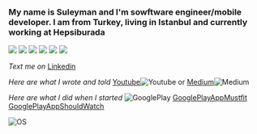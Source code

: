 ### **My name is Suleyman and I'm sowftware engineer/mobile developer. I am from Turkey, living in Istanbul and currently working at Hepsiburada**

![](https://img.shields.io/badge/Code-Kotlin-informational?style=flat&logo=<LOGO_NAME>&logoColor=black&color=yellow)
![](https://img.shields.io/badge/Code-Java-informational?style=flat&logo=<LOGO_NAME>&logoColor=black&color=yellow)
![](https://img.shields.io/badge/Code-ReactNative-informational?style=flat&logo=<LOGO_NAME>&logoColor=black&color=yellow)
![](https://img.shields.io/badge/Code-NodeJS-informational?style=flat&logo=<LOGO_NAME>&logoColor=black&color=yellow)
![](https://img.shields.io/badge/OS-MacOS-informational?style=flat&logo=<LOGO_NAME>&logoColor=black&color=yellow)
![](https://img.shields.io/badge/OS-Microsoft-informational?style=flat&logo=<LOGO_NAME>&logoColor=black&color=yellow)


*Text me on* [Linkedin](https://www.linkedin.com/in/basaransuleyman/) 

*Here are what I wrote and told* [Youtube](https://www.youtube.com/channel/UCpP5fwJG9qYnHS0YG13liAg/videos)![Youtube](https://icons.iconarchive.com/icons/dakirby309/simply-styled/16/YouTube-icon.png) or [Medium](https://basaransuleyman.medium.com/)![Medium](https://icons-for-free.com/iconfiles/png/16/logo+media+medium+social+icon-1320193180197134651.png)

*Here are what I did when I started* ![GooglePlay](https://icons-for-free.com/iconfiles/png/16/google+googleplay+logo+multimedia+play+player+icon-1320193181644092930.png) [GooglePlayAppMustfit](https://play.google.com/store/apps/details?id=com.proje&hl=en_US&gl=US) [GooglePlayAppShouldWatch](https://play.google.com/store/apps/details?id=com.tanxe.shouldwatchingma&hl=en_US&gl=US)  


![OS](https://i.guim.co.uk/img/static/sys-images/Guardian/Pix/pictures/2014/10/2/1412248789926/f7a97e1d-1915-45fd-b8c5-20e5d934ed73-620x371.png?width=445&quality=45&auto=format&fit=max&dpr=2&s=00e127e43000ecd6f435e012afcdf930)